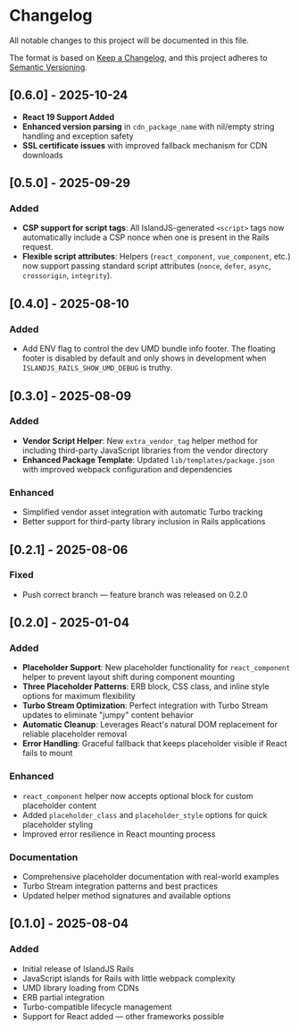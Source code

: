 # Changelog

All notable changes to this project will be documented in this file.

The format is based on [Keep a Changelog](https://keepachangelog.com/en/1.0.0/),
and this project adheres to [Semantic Versioning](https://semver.org/spec/v2.0.0.html).

## [0.6.0] - 2025-10-24

- **React 19 Support Added**
- **Enhanced version parsing** in `cdn_package_name` with nil/empty string handling and exception safety
- **SSL certificate issues** with improved fallback mechanism for CDN downloads

## [0.5.0] - 2025-09-29

### Added
- **CSP support for script tags**: All IslandJS-generated `<script>` tags now automatically include a CSP nonce when one is present in the Rails request.  
- **Flexible script attributes**: Helpers (`react_component`, `vue_component`, etc.) now support passing standard script attributes (`nonce`, `defer`, `async`, `crossorigin`, `integrity`).

## [0.4.0] - 2025-08-10

### Added
- Add ENV flag to control the dev UMD bundle info footer. The floating footer is disabled by default and only shows in development when `ISLANDJS_RAILS_SHOW_UMD_DEBUG` is truthy.

## [0.3.0] - 2025-08-09

### Added
- **Vendor Script Helper**: New `extra_vendor_tag` helper method for including third-party JavaScript libraries from the vendor directory
- **Enhanced Package Template**: Updated `lib/templates/package.json` with improved webpack configuration and dependencies

### Enhanced
- Simplified vendor asset integration with automatic Turbo tracking
- Better support for third-party library inclusion in Rails applications

## [0.2.1] - 2025-08-06

### Fixed
- Push correct branch — feature branch was released on 0.2.0

## [0.2.0] - 2025-01-04

### Added
- **Placeholder Support**: New placeholder functionality for `react_component` helper to prevent layout shift during component mounting
- **Three Placeholder Patterns**: ERB block, CSS class, and inline style options for maximum flexibility
- **Turbo Stream Optimization**: Perfect integration with Turbo Stream updates to eliminate "jumpy" content behavior
- **Automatic Cleanup**: Leverages React's natural DOM replacement for reliable placeholder removal
- **Error Handling**: Graceful fallback that keeps placeholder visible if React fails to mount

### Enhanced
- `react_component` helper now accepts optional block for custom placeholder content
- Added `placeholder_class` and `placeholder_style` options for quick placeholder styling
- Improved error resilience in React mounting process

### Documentation
- Comprehensive placeholder documentation with real-world examples
- Turbo Stream integration patterns and best practices
- Updated helper method signatures and available options

## [0.1.0] - 2025-08-04

### Added
- Initial release of IslandJS Rails
- JavaScript islands for Rails with little webpack complexity
- UMD library loading from CDNs
- ERB partial integration
- Turbo-compatible lifecycle management
- Support for React added — other frameworks possible
